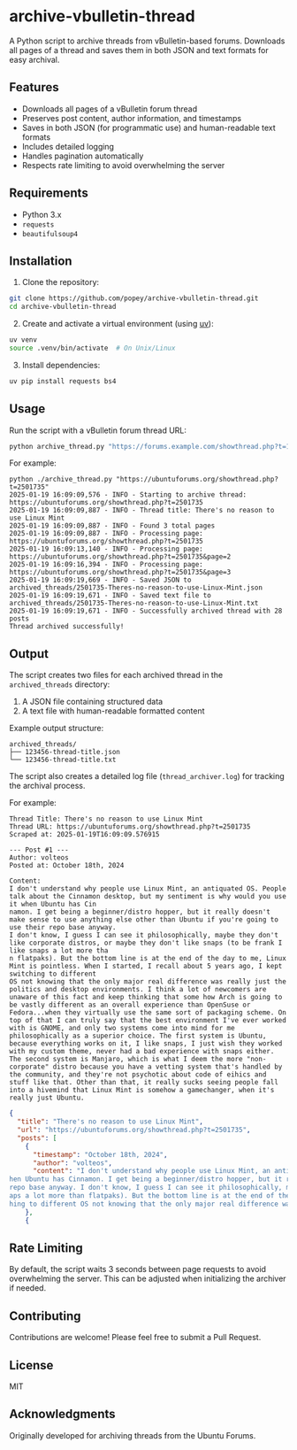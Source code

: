 # archive-vbulletin-thread

A Python script to archive threads from vBulletin-based forums. Downloads all pages of a thread and saves them in both JSON and text formats for easy archival.

## Features

- Downloads all pages of a vBulletin forum thread
- Preserves post content, author information, and timestamps
- Saves in both JSON (for programmatic use) and human-readable text formats
- Includes detailed logging
- Handles pagination automatically
- Respects rate limiting to avoid overwhelming the server

## Requirements

- Python 3.x
- `requests`
- `beautifulsoup4`

## Installation

1. Clone the repository:
```bash
git clone https://github.com/popey/archive-vbulletin-thread.git
cd archive-vbulletin-thread
```

2. Create and activate a virtual environment (using [uv](https://github.com/astral-sh/uv)):
```bash
uv venv
source .venv/bin/activate  # On Unix/Linux
```

3. Install dependencies:
```bash
uv pip install requests bs4
```

## Usage

Run the script with a vBulletin forum thread URL:
```bash
python archive_thread.py "https://forums.example.com/showthread.php?t=123456"
```

For example:
```text
python ./archive_thread.py "https://ubuntuforums.org/showthread.php?t=2501735"
2025-01-19 16:09:09,576 - INFO - Starting to archive thread: https://ubuntuforums.org/showthread.php?t=2501735
2025-01-19 16:09:09,887 - INFO - Thread title: There's no reason to use Linux Mint
2025-01-19 16:09:09,887 - INFO - Found 3 total pages
2025-01-19 16:09:09,887 - INFO - Processing page: https://ubuntuforums.org/showthread.php?t=2501735
2025-01-19 16:09:13,140 - INFO - Processing page: https://ubuntuforums.org/showthread.php?t=2501735&page=2
2025-01-19 16:09:16,394 - INFO - Processing page: https://ubuntuforums.org/showthread.php?t=2501735&page=3
2025-01-19 16:09:19,669 - INFO - Saved JSON to archived_threads/2501735-Theres-no-reason-to-use-Linux-Mint.json
2025-01-19 16:09:19,671 - INFO - Saved text file to archived_threads/2501735-Theres-no-reason-to-use-Linux-Mint.txt
2025-01-19 16:09:19,671 - INFO - Successfully archived thread with 28 posts
Thread archived successfully!
```


## Output

The script creates two files for each archived thread in the `archived_threads` directory:

1. A JSON file containing structured data
2. A text file with human-readable formatted content

Example output structure:
```
archived_threads/
├── 123456-thread-title.json
└── 123456-thread-title.txt
```

The script also creates a detailed log file (`thread_archiver.log`) for tracking the archival process.

For example:


```text
Thread Title: There's no reason to use Linux Mint
Thread URL: https://ubuntuforums.org/showthread.php?t=2501735
Scraped at: 2025-01-19T16:09:09.576915

--- Post #1 ---
Author: volteos
Posted at: October 18th, 2024

Content:
I don't understand why people use Linux Mint, an antiquated OS. People talk about the Cinnamon desktop, but my sentiment is why would you use it when Ubuntu has Cin
namon. I get being a beginner/distro hopper, but it really doesn't make sense to use anything else other than Ubuntu if you're going to use their repo base anyway.
I don't know, I guess I can see it philosophically, maybe they don't like corporate distros, or maybe they don't like snaps (to be frank I like snaps a lot more tha
n flatpaks). But the bottom line is at the end of the day to me, Linux Mint is pointless. When I started, I recall about 5 years ago, I kept switching to different
OS not knowing that the only major real difference was really just the politics and desktop environments. I think a lot of newcomers are unaware of this fact and keep thinking that some how Arch is going to be vastly different as an overall experience than OpenSuse or Fedora...when they virtually use the same sort of packaging scheme. On top of that I can truly say that the best environment I've ever worked with is GNOME, and only two systems come into mind for me philosophically as a superior choice. The first system is Ubuntu, because everything works on it, I like snaps, I just wish they worked with my custom theme, never had a bad experience with snaps either. The second system is Manjaro, which is what I deem the more "non-corporate" distro because you have a vetting system that's handled by the community, and they're not psychotic about code of eihics and stuff like that. Other than that, it really sucks seeing people fall into a hivemind that Linux Mint is somehow a gamechanger, when it's really just Ubuntu. 
```

```json
{
  "title": "There's no reason to use Linux Mint",
  "url": "https://ubuntuforums.org/showthread.php?t=2501735",
  "posts": [
    {
      "timestamp": "October 18th, 2024",
      "author": "volteos",
      "content": "I don't understand why people use Linux Mint, an antiquated OS. People talk about the Cinnamon desktop, but my sentiment is why would you use it w
hen Ubuntu has Cinnamon. I get being a beginner/distro hopper, but it really doesn't make sense to use anything else other than Ubuntu if you're going to use their
repo base anyway. I don't know, I guess I can see it philosophically, maybe they don't like corporate distros, or maybe they don't like snaps (to be frank I like sn
aps a lot more than flatpaks). But the bottom line is at the end of the day to me, Linux Mint is pointless. When I started, I recall about 5 years ago, I kept switc
hing to different OS not knowing that the only major real difference was really just the politics and desktop environments. I think a lot of newcomers are unaware of this fact and keep thinking that some how Arch is going to be vastly different as an overall experience than OpenSuse or Fedora...when they virtually use the same sort of packaging scheme. On top of that I can truly say that the best environment I've ever worked with is GNOME, and only two systems come into mind for me philosophically as a superior choice. The first system is Ubuntu, because everything works on it, I like snaps, I just wish they worked with my custom theme, never had a bad experience with snaps either. The second system is Manjaro, which is what I deem the more \"non-corporate\" distro because you have a vetting system that's handled by the community, and they're not psychotic about code of eihics and stuff like that. Other than that, it really sucks seeing people fall into a hivemind that Linux Mint is somehow a gamechanger, when it's really just Ubuntu."
    },
    {
```

## Rate Limiting

By default, the script waits 3 seconds between page requests to avoid overwhelming the server. This can be adjusted when initializing the archiver if needed.

## Contributing

Contributions are welcome! Please feel free to submit a Pull Request.

## License

MIT

## Acknowledgments

Originally developed for archiving threads from the Ubuntu Forums.
